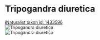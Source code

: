 
Tripogandra diuretica
=====================
  
[iNaturalist taxon id: 1433596](https://www.inaturalist.org/taxa/1433596)  
![Tripogandra diuretica](https://inaturalist-open-data.s3.amazonaws.com/photos/37274825/medium.jpeg)  
![Tripogandra diuretica](https://inaturalist-open-data.s3.amazonaws.com/photos/37274917/medium.jpeg)